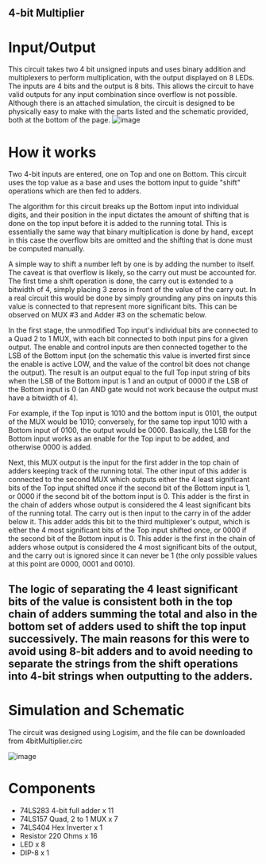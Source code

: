 ## 4-bit Multiplier

# Input/Output
This circuit takes two 4 bit unsigned inputs and uses binary addition and multiplexers to perform multiplication, with the output displayed on 8 LEDs.
The inputs are 4 bits and the output is 8 bits. This allows the circuit to have valid outputs for any input combination since overflow is not possible.
Although there is an attached simulation, the circuit is designed to be physically easy to make with the parts listed and the schematic provided, both at the bottom of the page.
![image](https://github.com/user-attachments/assets/3f3177a9-a50b-436f-9ecc-64c9e2d7a465)

# How it works
Two 4-bit inputs are entered, one on Top and one on Bottom. This circuit uses the top value as a base and uses the bottom input to guide "shift" operations which are then fed to adders.

The algorithm for this circuit breaks up the Bottom input into individual digits, and their position in the input dictates the amount of shifting that is done on the top input before it is added to the running total. This is essentially the same way that binary multiplication is done by hand, except in this case the overflow bits are omitted and the shifting that is done must be computed manually. 

A simple way to shift a number left by one is by adding the number to itself. The caveat is that overflow is likely, so the carry out must be accounted for. The first time a shift operation is done, the carry out is extended to a bitwidth of 4, simply placing 3 zeros in front of the value of the carry out. In a real circuit this would be done by simply grounding any pins on inputs this value is connected to that represent more significant bits. This can be observed on MUX #3 and Adder #3 on the schematic below.

In the first stage, the unmodified Top input's individual bits are connected to a Quad 2 to 1 MUX, with each bit connected to both input pins for a given output. The enable and control inputs are then connected together to the LSB of the Bottom input (on the schematic this value is inverted first since the enable is active LOW, and the value of the control bit does not change the output). The result is an output equal to the full Top input string of bits when the LSB of the Bottom input is 1 and an output of 0000 if the LSB of the Bottom input is 0 (an AND gate would not work because the output must have a bitwidth of 4).

For example, if the Top input is 1010 and the bottom input is 0101, the output of the MUX would be 1010; conversely, for the same top input 1010 with a Bottom input of 0100, the output would be 0000. Basically, the LSB for the Bottom input works as an enable for the Top input to be added, and otherwise 0000 is added.

Next, this MUX output is the input for the first adder in the top chain of adders keeping track of the running total. The other input of this adder is connected to the second MUX which outputs either the 4 least significant bits of the Top input shifted once if the second bit of the Bottom input is 1, or 0000 if the second bit of the bottom input is 0. This adder is the first in the chain of adders whose output is considered the 4 least significant bits of the running total. The carry out is then input to the carry in of the adder below it. This adder adds this bit to the third multiplexer's output, which is either the 4 most significant bits of the Top input shifted once, or 0000 if the second bit of the Bottom input is 0. This adder is the first in the chain of adders whose output is considered the 4 most significant bits of the output, and the carry out is ignored since it can never be 1 (the only possible values at this point are 0000, 0001 and 0010).

The logic of separating the 4 least significant bits of the value is consistent both in the top chain of adders summing the total and also in the bottom set of adders used to shift the top input successively. The main reasons for this were to avoid using 8-bit adders and to avoid needing to separate the strings from the shift operations into 4-bit strings when outputting to the adders.
-----
# Simulation and Schematic
The circuit was designed using Logisim, and the file can be downloaded from 4bitMultiplier.circ

![image](https://github.com/user-attachments/assets/fbe8b0b6-0d28-431f-9eea-7813689253b6)

# Components
- 74LS283 4-bit full adder x 11
- 74LS157 Quad, 2 to 1 MUX x 7
- 74LS404 Hex Inverter x 1
- Resistor 220 Ohms x 16
- LED x 8
- DIP-8 x 1

